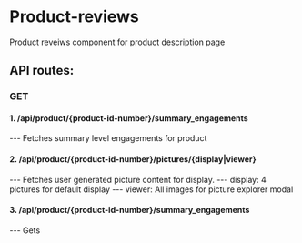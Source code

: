 
# Product-reviews

Product reveiws component for product description page

## API routes:

### GET

#### 1. /api/product/{product-id-number}/summary_engagements

--- Fetches summary level engagements for product
   
#### 2. /api/product/{product-id-number}/pictures/{display|viewer}
  
--- Fetches user generated picture content for display. 
   --- display: 4 pictures for default display
   --- viewer: All images for picture explorer modal

#### 3. /api/product/{product-id-number}/summary_engagements
  
--- Gets 
